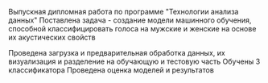 Выпускная дипломная работа по программе "Технологии анализа данных"
Поставлена задача - создание модели машинного обучения, способной классифицировать голоса на мужские и женские на основе их акустических свойств

Проведена загрузка и предварительная обработка данных, их визуализация и разделение на обучающую и тестовую часть
Обучены 3 классификатора
Проведена оценка моделей и результатов
